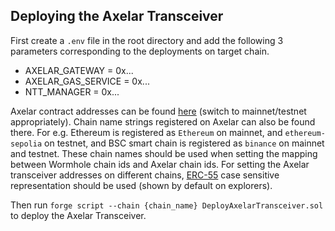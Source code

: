 ## Deploying the Axelar Transceiver

First create a `.env` file in the root directory and add the following 3 parameters corresponding to the deployments on target chain.
- AXELAR_GATEWAY = 0x...
- AXELAR_GAS_SERVICE = 0x...
- NTT_MANAGER = 0x...

Axelar contract addresses can be found [here](https://docs.axelar.dev/resources/contract-addresses/mainnet) (switch to mainnet/testnet appropriately). Chain name strings registered on Axelar can also be found there. For e.g. Ethereum is registered as `Ethereum` on mainnet, and `ethereum-sepolia` on testnet, and BSC smart chain is registered as `binance` on mainnet and testnet. These chain names should be used when setting the mapping between Wormhole chain ids and Axelar chain ids. For setting the Axelar transceiver addresses on different chains, [ERC-55](https://eips.ethereum.org/EIPS/eip-55) case sensitive representation should be used (shown by default on explorers).

Then run `forge script --chain {chain_name} DeployAxelarTransceiver.sol` to deploy the Axelar Transceiver.